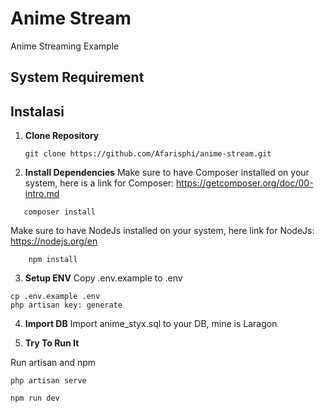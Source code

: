 # Anime Stream

Anime Streaming Example

## System Requirement


## Instalasi

1. **Clone Repository**
   ```
   git clone https://github.com/Afarisphi/anime-stream.git
   ```

2. **Install Dependencies**
Make sure to have Composer installed on your system, here is a link for Composer: 
https://getcomposer.org/doc/00-intro.md

```
   composer install
```

Make sure to have NodeJs installed on your system, here link for NodeJs:
https://nodejs.org/en

```
    npm install
```
3. **Setup ENV** 
Copy .env.example to .env


```
cp .env.example .env
php artisan key: generate
```

4. **Import DB**
Import anime_styx.sql to your DB, mine is Laragon

5. **Try To Run It**

Run artisan and npm

```
php artisan serve
```

```
npm run dev
```
